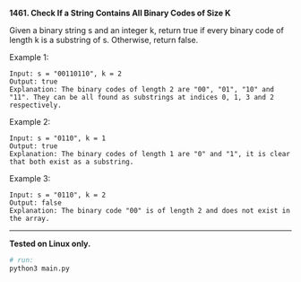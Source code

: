 **1461. Check If a String Contains All Binary Codes of Size K**

Given a binary string s and an integer k, return true if every binary code of length k is a substring of s. Otherwise, return false.

Example 1:
```
Input: s = "00110110", k = 2
Output: true
Explanation: The binary codes of length 2 are "00", "01", "10" and "11". They can be all found as substrings at indices 0, 1, 3 and 2 respectively.
```

Example 2:
```
Input: s = "0110", k = 1
Output: true
Explanation: The binary codes of length 1 are "0" and "1", it is clear that both exist as a substring. 
```

Example 3:
```
Input: s = "0110", k = 2
Output: false
Explanation: The binary code "00" is of length 2 and does not exist in the array.
```

---

**Tested on Linux only.**

```bash
# run:
python3 main.py

